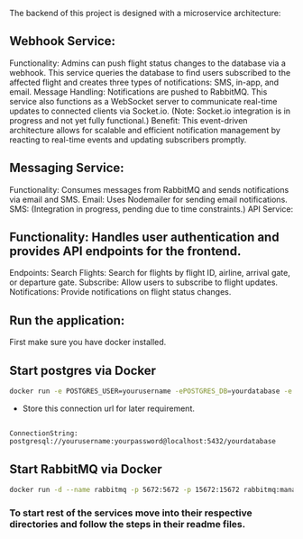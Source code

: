 The backend of this project is designed with a microservice architecture:

## Webhook Service:

Functionality: Admins can push flight status changes to the database via a webhook. This service queries the database to find users subscribed to the affected flight and creates three types of notifications: SMS, in-app, and email.
Message Handling: Notifications are pushed to RabbitMQ. This service also functions as a WebSocket server to communicate real-time updates to connected clients via Socket.io. (Note: Socket.io integration is in progress and not yet fully functional.)
Benefit: This event-driven architecture allows for scalable and efficient notification management by reacting to real-time events and updating subscribers promptly.

## Messaging Service:

Functionality: Consumes messages from RabbitMQ and sends notifications via email and SMS.
Email: Uses Nodemailer for sending email notifications.
SMS: (Integration in progress, pending due to time constraints.)
API Service:

## Functionality: Handles user authentication and provides API endpoints for the frontend.
Endpoints:
Search Flights: Search for flights by flight ID, airline, arrival gate, or departure gate.
Subscribe: Allow users to subscribe to flight updates.
Notifications: Provide notifications on flight status changes.

## Run the application:

First make sure you have docker installed.

## Start postgres via Docker

```bash
docker run -e POSTGRES_USER=yourusername -ePOSTGRES_DB=yourdatabase -e POSTGRES_PASSWORD=yourpassword -d -p 5432:5432 postgres
```

- Store this connection url for later requirement. 
## 
    ConnectionString: postgresql://yourusername:yourpassword@localhost:5432/yourdatabase

## Start RabbitMQ via Docker
```bash
docker run -d --name rabbitmq -p 5672:5672 -p 15672:15672 rabbitmq:management
```

### To start rest of the services move into their respective directories and follow the steps in their readme files.
